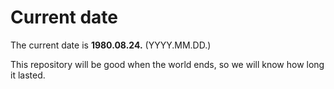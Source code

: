 # Current date

The current date is **1980.08.24.** (YYYY.MM.DD.)

This repository will be good when the world ends, so we will know how long it lasted.